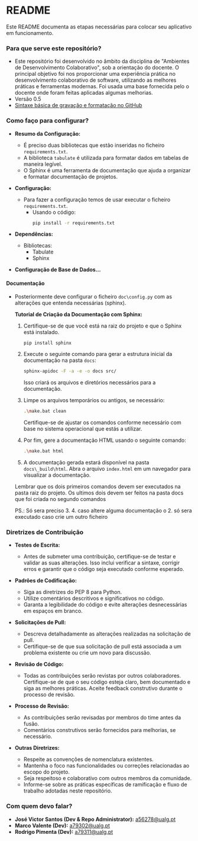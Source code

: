 # README

Este README documenta as etapas necessárias para colocar seu aplicativo em funcionamento.

### Para que serve este repositório?

* Este repositório foi desenvolvido no âmbito da disciplina de "Ambientes de Desenvolvimento Colaborativo", sob a orientação do docente. O principal objetivo foi nos proporcionar uma experiência prática no desenvolvimento colaborativo de software, utilizando as melhores práticas e ferramentas modernas. Foi usada uma base fornecida pelo o docente onde foram feitas aplicadas algumas melhorias.
* Versão 0.5
* [Sintaxe básica de gravação e formatação no GitHub](https://docs.github.com/pt/get-started/writing-on-github/getting-started-with-writing-and-formatting-on-github/basic-writing-and-formatting-syntax)

### Como faço para configurar?

* **Resumo da Configuração:**
  * É preciso duas bibliotecas que estão inseridas no ficheiro `requirements.txt`.
  * A biblioteca `tabulate` é utilizada para formatar dados em tabelas de maneira legível.
  * O Sphinx é uma ferramenta de documentação que ajuda a organizar e formatar documentação de projetos.

* **Configuração:**
  * Para fazer a configuração temos de usar executar o ficheiro `requirements.txt`.
    * Usando o código:
      ```bash
      pip install -r requirements.txt
      ```

* **Dependências:**
  * Bibliotecas:
    * Tabulate
    * Sphinx

* **Configuração de Base de Dados...**

#### Documentação

* Posteriormente deve configurar o ficheiro `doc\config.py` com as alterações que entenda necessárias (sphinx).

  **Tutorial de Criação da Documentação com Sphinx:**

  1. Certifique-se de que você está na raiz do projeto e que o Sphinx está instalado.
  
      ```bash
      pip install sphinx
      ```

  2. Execute o seguinte comando para gerar a estrutura inicial da documentação na pasta `docs`:

      ```bash
      sphinx-apidoc -F -a -e -o docs src/
      ```

      Isso criará os arquivos e diretórios necessários para a documentação.

  3. Limpe os arquivos temporários ou antigos, se necessário:

      ```bash
      .\make.bat clean
      ```

      Certifique-se de ajustar os comandos conforme necessário com base no sistema operacional que estás a utilizar.

  4. Por fim, gere a documentação HTML usando o seguinte comando:

      ```bash
      .\make.bat html
      ```

  5. A documentação gerada estará disponível na pasta `docs\_build\html`. Abra o arquivo `index.html` em um navegador para visualizar a documentação.

  Lembrar que os dois primeiros comandos devem ser executados na pasta raiz do projeto.
  Os ultimos dois devem ser feitos na pasta docs que foi criada no segundo comandos

  PS.: Só sera preciso 3. 4. caso altere alguma documentação o 2. só sera executado caso crie um outro ficheiro

### Diretrizes de Contribuição

* **Testes de Escrita:**
  * Antes de submeter uma contribuição, certifique-se de testar e validar as suas alterações. Isso inclui verificar a sintaxe, corrigir erros e garantir que o código seja executado conforme esperado.

* **Padrões de Codificação:**
  * Siga as diretrizes do PEP 8 para Python.
  * Utilize comentários descritivos e significativos no código.
  * Garanta a legibilidade do código e evite alterações desnecessárias em espaços em branco.

* **Solicitações de Pull:**
  * Descreva detalhadamente as alterações realizadas na solicitação de pull.
  * Certifique-se de que sua solicitação de pull está associada a um problema existente ou crie um novo para discussão.

* **Revisão de Código:**
  * Todas as contribuições serão revistas por outros colaboradores. Certifique-se de que o seu código esteja claro, bem documentado e siga as melhores práticas. Aceite feedback construtivo durante o processo de revisão.

* **Processo de Revisão:**
  * As contribuições serão revisadas por membros do time antes da fusão.
  * Comentários construtivos serão fornecidos para melhorias, se necessário.

* **Outras Diretrizes:**
  * Respeite as convenções de nomenclatura existentes.
  * Mantenha o foco nas funcionalidades ou correções relacionadas ao escopo do projeto.
  * Seja respeitoso e colaborativo com outros membros da comunidade.
  * Informe-se sobre as práticas específicas de ramificação e fluxo de trabalho adotadas neste repositório.

### Com quem devo falar?

* **José Victor Santos (Dev & Repo Administrator):** <a56278@ualg.pt>
* **Marco Valente (Dev):** <a79302@ualg.pt>
* **Rodrigo Pimenta (Dev):** <a79311@ualg.pt>
